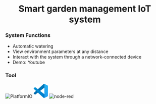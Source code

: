 <h1 align="center"> Smart garden management IoT system </h1>
<h3>System Functions</h3>

 -  Automatic watering
 -  View environment parameters at any distance
 -  Interact with the system through a network-connected device
 -  Demo: Youtube

<h3>Tool</h3>
<div>
  <img src="https://upload.wikimedia.org/wikipedia/commons/c/cd/PlatformIO_logo.svg" alt="PlatformIO" title="PlatformIO" width="45" height="45"/>
    <img src="https://github.com/devicons/devicon/blob/master/icons/vscode/vscode-original.svg" alt="VScode" title="VScode" width="45" height="45"/>
    <img src="https://nodered.org/about/resources/media/node-red-icon.svg" alt="node-red" title="node-red" width="45" height="45"/>
</div>
